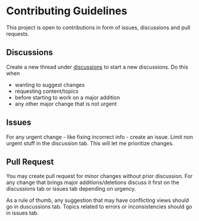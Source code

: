 # Contributing Guidelines

This project is open to contributions in form of issues, discussions and pull requests.

## Discussions

Create a new thread under [discussions](https://github.com/flyingcakes85/cpp-rush-book/discussions/) to start a new discussions. Do this when

- wanting to suggest changes
- requesting content/topics
- before starting to work on a major addition
- any other major change that is not urgent

## Issues

For any urgent change - like fixing incorrect info - create an issue. Limit non urgent stuff in the discussion tab. This will let me prioritize changes.

## Pull Request

You may create pull request for minor changes without prior discussion. For any change that brings major additions/deletions discuss it first on the discussions tab or issues tab depending on urgency.

As a rule of thumb, any suggestion that may have conflicting views should go in duscussions tab. Topics related to errors or inconsistencies should go in issues tab.
